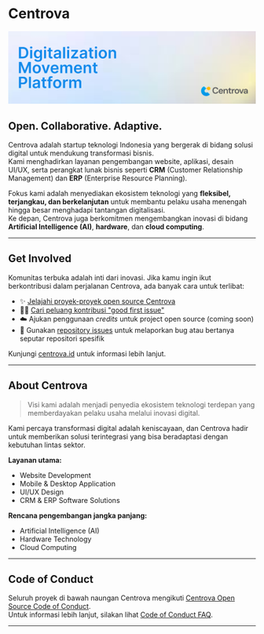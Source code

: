 # Centrova

![Centrova Banner](centrova-developer-banner.png) <!-- opsional, bisa diganti banner -->

## Open. Collaborative. Adaptive.

Centrova adalah startup teknologi Indonesia yang bergerak di bidang solusi digital untuk mendukung transformasi bisnis.  
Kami menghadirkan layanan pengembangan website, aplikasi, desain UI/UX, serta perangkat lunak bisnis seperti **CRM** (Customer Relationship Management) dan **ERP** (Enterprise Resource Planning).  

Fokus kami adalah menyediakan ekosistem teknologi yang **fleksibel, terjangkau, dan berkelanjutan** untuk membantu pelaku usaha menengah hingga besar menghadapi tantangan digitalisasi.  
Ke depan, Centrova juga berkomitmen mengembangkan inovasi di bidang **Artificial Intelligence (AI)**, **hardware**, dan **cloud computing**.  

---

## Get Involved

Komunitas terbuka adalah inti dari inovasi. Jika kamu ingin ikut berkontribusi dalam perjalanan Centrova, ada banyak cara untuk terlibat:

- ✨ [Jelajahi proyek-proyek open source Centrova](https://github.com/centrova)  
- 👩‍💻 [Cari peluang kontribusi "good first issue"](https://github.com/centrova)  
- ☁️ Ajukan penggunaan *credits* untuk project open source (coming soon)  
- 🐛 Gunakan [repository issues](https://github.com/centrova) untuk melaporkan bug atau bertanya seputar repositori spesifik  

Kunjungi [centrova.id](https://centrova.id) untuk informasi lebih lanjut.  

---

## About Centrova

> Visi kami adalah menjadi penyedia ekosistem teknologi terdepan yang memberdayakan pelaku usaha melalui inovasi digital.  

Kami percaya transformasi digital adalah keniscayaan, dan Centrova hadir untuk memberikan solusi terintegrasi yang bisa beradaptasi dengan kebutuhan lintas sektor.  

**Layanan utama:**
- Website Development  
- Mobile & Desktop Application  
- UI/UX Design  
- CRM & ERP Software Solutions  

**Rencana pengembangan jangka panjang:**
- Artificial Intelligence (AI)  
- Hardware Technology  
- Cloud Computing  

---

## Code of Conduct

Seluruh proyek di bawah naungan Centrova mengikuti [Centrova Open Source Code of Conduct](https://github.com/centrova/.github/blob/main/CODE_OF_CONDUCT.md).  
Untuk informasi lebih lanjut, silakan lihat [Code of Conduct FAQ](https://github.com/centrova).  

---
